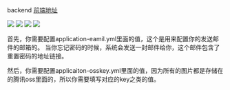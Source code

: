 backend
[前端地址](https://github.com/LittleTheFu/demo_app_front_end)

![](https://img.shields.io/badge/mybatis-green.svg)
![](https://img.shields.io/badge/spring_boot-green.svg)
![](https://img.shields.io/badge/swagger3-green.svg)
![](https://img.shields.io/badge/tencent_cos-green.svg)

首先，你需要配置application-eamil.yml里面的值，这个是用来配置你的发送邮件的邮箱的。
当你忘记密码的时候，系统会发送一封邮件给你，这个邮件包含了重置密码的地址链接。

然后，你需要配置applicaiton-osskey.yml里面的值，因为所有的图片都是存储在的腾讯oss里面的，所以你需要填写对应的key之类的值。